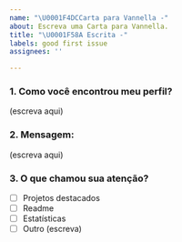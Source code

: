 ```yaml
---
name: "\U0001F4DCCarta para Vannella -"
about: Escreva uma Carta para Vannella.
title: "\U0001F58A Escrita -"
labels: good first issue
assignees: ''

---
```


### 1.  Como você encontrou meu perfil?
(escreva aqui)

### 2. Mensagem:
(escreva aqui)

### 3.  O que chamou sua atenção?
   - [ ] Projetos destacados
   - [ ] Readme
   - [ ] Estatísticas
   - [ ] Outro (escreva)

